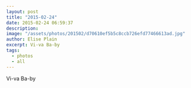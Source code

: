 ```yaml
---
layout: post
title: "2015-02-24"
date: 2015-02-24 06:59:37
description: 
image: "/assets/photos/201502/d70610ef5b5c8ccb726efd77466613ad.jpg"
author: Elise Plain
excerpt: Vi-va Ba-by
tags: 
  - photos
  - all
---
```


Vi-va Ba-by
<p></p>
